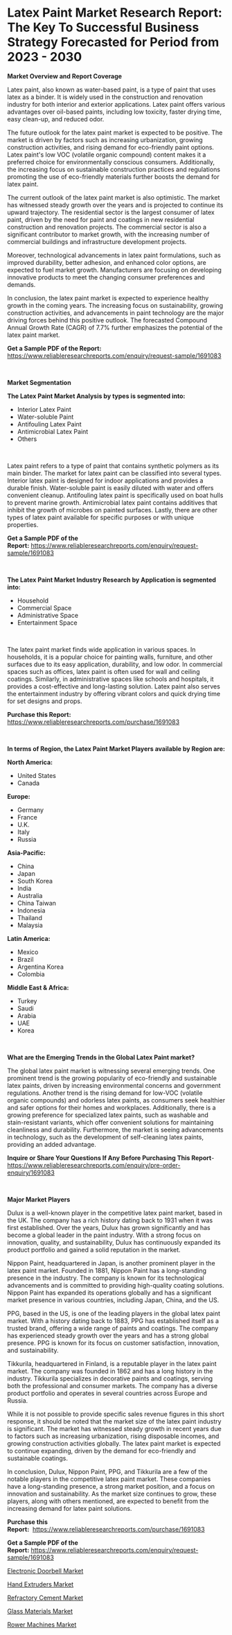 <p><h1>Latex Paint Market Research Report: The Key To Successful Business Strategy Forecasted for Period from 2023 - 2030</h1></p><p><strong>Market Overview and Report Coverage</strong></p>
<p><p>Latex paint, also known as water-based paint, is a type of paint that uses latex as a binder. It is widely used in the construction and renovation industry for both interior and exterior applications. Latex paint offers various advantages over oil-based paints, including low toxicity, faster drying time, easy clean-up, and reduced odor.</p><p>The future outlook for the latex paint market is expected to be positive. The market is driven by factors such as increasing urbanization, growing construction activities, and rising demand for eco-friendly paint options. Latex paint's low VOC (volatile organic compound) content makes it a preferred choice for environmentally conscious consumers. Additionally, the increasing focus on sustainable construction practices and regulations promoting the use of eco-friendly materials further boosts the demand for latex paint.</p><p>The current outlook of the latex paint market is also optimistic. The market has witnessed steady growth over the years and is projected to continue its upward trajectory. The residential sector is the largest consumer of latex paint, driven by the need for paint and coatings in new residential construction and renovation projects. The commercial sector is also a significant contributor to market growth, with the increasing number of commercial buildings and infrastructure development projects.</p><p>Moreover, technological advancements in latex paint formulations, such as improved durability, better adhesion, and enhanced color options, are expected to fuel market growth. Manufacturers are focusing on developing innovative products to meet the changing consumer preferences and demands.</p><p>In conclusion, the latex paint market is expected to experience healthy growth in the coming years. The increasing focus on sustainability, growing construction activities, and advancements in paint technology are the major driving forces behind this positive outlook. The forecasted Compound Annual Growth Rate (CAGR) of 7.7% further emphasizes the potential of the latex paint market.</p></p>
<p><strong>Get a Sample PDF of the Report:</strong> <a href="https://www.reliableresearchreports.com/enquiry/request-sample/1691083">https://www.reliableresearchreports.com/enquiry/request-sample/1691083</a></p>
<p>&nbsp;</p>
<p><strong>Market Segmentation</strong></p>
<p><strong>The Latex Paint Market Analysis by types is segmented into:</strong></p>
<p><ul><li>Interior Latex Paint</li><li>Water-soluble Paint</li><li>Antifouling Latex Paint</li><li>Antimicrobial Latex Paint</li><li>Others</li></ul></p>
<p>&nbsp;</p>
<p><p>Latex paint refers to a type of paint that contains synthetic polymers as its main binder. The market for latex paint can be classified into several types. Interior latex paint is designed for indoor applications and provides a durable finish. Water-soluble paint is easily diluted with water and offers convenient cleanup. Antifouling latex paint is specifically used on boat hulls to prevent marine growth. Antimicrobial latex paint contains additives that inhibit the growth of microbes on painted surfaces. Lastly, there are other types of latex paint available for specific purposes or with unique properties.</p></p>
<p><strong>Get a Sample PDF of the Report:</strong>&nbsp;<a href="https://www.reliableresearchreports.com/enquiry/request-sample/1691083">https://www.reliableresearchreports.com/enquiry/request-sample/1691083</a></p>
<p>&nbsp;</p>
<p><strong>The Latex Paint Market Industry Research by Application is segmented into:</strong></p>
<p><ul><li>Household</li><li>Commercial Space</li><li>Administrative Space</li><li>Entertainment Space</li></ul></p>
<p>&nbsp;</p>
<p><p>The latex paint market finds wide application in various spaces. In households, it is a popular choice for painting walls, furniture, and other surfaces due to its easy application, durability, and low odor. In commercial spaces such as offices, latex paint is often used for wall and ceiling coatings. Similarly, in administrative spaces like schools and hospitals, it provides a cost-effective and long-lasting solution. Latex paint also serves the entertainment industry by offering vibrant colors and quick drying time for set designs and props.</p></p>
<p><strong>Purchase this Report:</strong>&nbsp; <a href="https://www.reliableresearchreports.com/purchase/1691083">https://www.reliableresearchreports.com/purchase/1691083</a></p>
<p>&nbsp;</p>
<p><strong>In terms of Region, the Latex Paint Market Players available by Region are:</strong></p>
<p>
    <p> <strong> North America: </strong>
        <ul>
            <li>United States</li>
            <li>Canada</li>
        </ul>
        </p> 
    <p> <strong> Europe: </strong>
        <ul>
            <li>Germany</li>
            <li>France</li>
            <li>U.K.</li>
            <li>Italy</li>
            <li>Russia</li>
        </ul>
        </p> 
    <p> <strong> Asia-Pacific: </strong>
        <ul>
            <li>China</li>
            <li>Japan</li>
            <li>South Korea</li>
            <li>India</li>
            <li>Australia</li>
            <li>China Taiwan</li>
            <li>Indonesia</li>
            <li>Thailand</li>
            <li>Malaysia</li>
        </ul>
        </p> 
    <p> <strong> Latin America: </strong>
        <ul>
            <li>Mexico</li>
            <li>Brazil</li>
            <li>Argentina Korea</li>
            <li>Colombia</li>
        </ul>
        </p> 
    <p> <strong> Middle East & Africa: </strong>
        <ul>
            <li>Turkey</li>
            <li>Saudi</li>
            <li>Arabia</li>
            <li>UAE</li>
            <li>Korea</li>
        </ul>
    </p>
    </p>
<p>&nbsp;</p>
<p><strong>What are the Emerging Trends in the Global Latex Paint market?</strong></p>
<p><p>The global latex paint market is witnessing several emerging trends. One prominent trend is the growing popularity of eco-friendly and sustainable latex paints, driven by increasing environmental concerns and government regulations. Another trend is the rising demand for low-VOC (volatile organic compounds) and odorless latex paints, as consumers seek healthier and safer options for their homes and workplaces. Additionally, there is a growing preference for specialized latex paints, such as washable and stain-resistant variants, which offer convenient solutions for maintaining cleanliness and durability. Furthermore, the market is seeing advancements in technology, such as the development of self-cleaning latex paints, providing an added advantage.</p></p>
<p><strong>Inquire or Share Your Questions If Any Before Purchasing This Report</strong>- <a href="https://www.reliableresearchreports.com/enquiry/pre-order-enquiry/1691083">https://www.reliableresearchreports.com/enquiry/pre-order-enquiry/1691083</a></p>
<p>&nbsp;</p>
<p><strong>Major Market Players</strong></p>
<p><p>Dulux is a well-known player in the competitive latex paint market, based in the UK. The company has a rich history dating back to 1931 when it was first established. Over the years, Dulux has grown significantly and has become a global leader in the paint industry. With a strong focus on innovation, quality, and sustainability, Dulux has continuously expanded its product portfolio and gained a solid reputation in the market.</p><p>Nippon Paint, headquartered in Japan, is another prominent player in the latex paint market. Founded in 1881, Nippon Paint has a long-standing presence in the industry. The company is known for its technological advancements and is committed to providing high-quality coating solutions. Nippon Paint has expanded its operations globally and has a significant market presence in various countries, including Japan, China, and the US.</p><p>PPG, based in the US, is one of the leading players in the global latex paint market. With a history dating back to 1883, PPG has established itself as a trusted brand, offering a wide range of paints and coatings. The company has experienced steady growth over the years and has a strong global presence. PPG is known for its focus on customer satisfaction, innovation, and sustainability.</p><p>Tikkurila, headquartered in Finland, is a reputable player in the latex paint market. The company was founded in 1862 and has a long history in the industry. Tikkurila specializes in decorative paints and coatings, serving both the professional and consumer markets. The company has a diverse product portfolio and operates in several countries across Europe and Russia.</p><p>While it is not possible to provide specific sales revenue figures in this short response, it should be noted that the market size of the latex paint industry is significant. The market has witnessed steady growth in recent years due to factors such as increasing urbanization, rising disposable incomes, and growing construction activities globally. The latex paint market is expected to continue expanding, driven by the demand for eco-friendly and sustainable coatings.</p><p>In conclusion, Dulux, Nippon Paint, PPG, and Tikkurila are a few of the notable players in the competitive latex paint market. These companies have a long-standing presence, a strong market position, and a focus on innovation and sustainability. As the market size continues to grow, these players, along with others mentioned, are expected to benefit from the increasing demand for latex paint solutions.</p></p>
<p><strong>Purchase this Report:</strong>&nbsp;&nbsp;<a href="https://www.reliableresearchreports.com/purchase/1691083">https://www.reliableresearchreports.com/purchase/1691083</a></p>
<p></p>
<p><strong>Get a Sample PDF of the Report:</strong>&nbsp;<a href="https://www.reliableresearchreports.com/enquiry/request-sample/1691083">https://www.reliableresearchreports.com/enquiry/request-sample/1691083</a></p>
<p><p><a href="https://medium.com/@pauladams6h/analyzing-electronic-doorbell-market-global-industry-perspective-and-forecast-2023-to-2030-40f2e3f52afa">Electronic Doorbell Market</a></p><p><a href="https://medium.com/@hugthess010/hand-extruders-market-competitive-analysis-market-trends-and-forecast-to-2030-34f87bfc6019">Hand Extruders Market</a></p><p><a href="https://github.com/dzharov81/Market-Research-Report-List-1/blob/main/refractory-cement-market.md">Refractory Cement Market</a></p><p><a href="https://github.com/scarol104/Market-Research-Report-List-1/blob/main/glass-materials-market.md">Glass Materials Market</a></p><p><a href="https://medium.com/@tanaysamar7412/rower-machines-market-size-cagr-trends-2024-2030-11506684c381">Rower Machines Market</a></p></p>